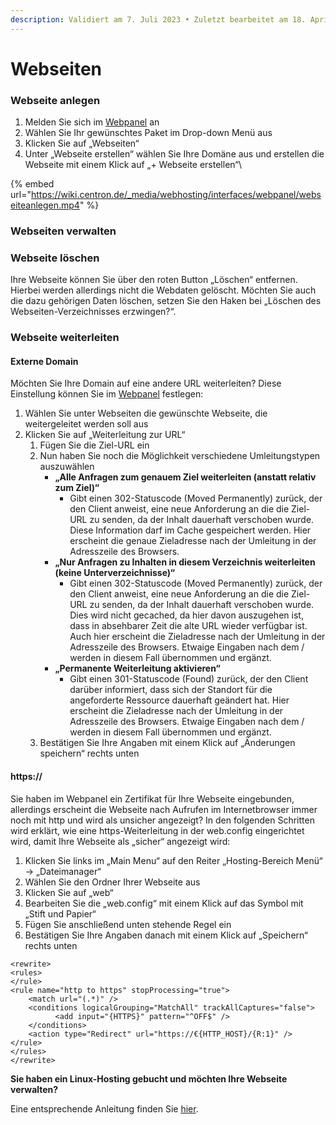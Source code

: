 ```yaml
---
description: Validiert am 7. Juli 2023 • Zuletzt bearbeitet am 18. April 2024
---
```


# Webseiten

### Webseite anlegen <a href="#webseite_anlegen" id="webseite_anlegen"></a>

1. Melden Sie sich im [Webpanel](https://webpanel.internet1.de/) an
2. Wählen Sie Ihr gewünschtes Paket im Drop-down Menü aus
3. Klicken Sie auf „Webseiten“
4. Unter „Webseite erstellen“ wählen Sie Ihre Domäne aus und erstellen die Webseite mit einem Klick auf „+ Webseite erstellen“\


{% embed url="https://wiki.centron.de/_media/webhosting/interfaces/webpanel/webseiteanlegen.mp4" %}

### Webseiten verwalten <a href="#webseiten_verwalten" id="webseiten_verwalten"></a>

### Webseite löschen <a href="#webseite_loschen" id="webseite_loschen"></a>

Ihre Webseite können Sie über den roten Button „Löschen“ entfernen. Hierbei werden allerdings nicht die Webdaten gelöscht. Möchten Sie auch die dazu gehörigen Daten löschen, setzen Sie den Haken bei „Löschen des Webseiten-Verzeichnisses erzwingen?“.

### Webseite weiterleiten <a href="#webseite_weiterleiten" id="webseite_weiterleiten"></a>

#### Externe Domain <a href="#externe_domain" id="externe_domain"></a>

Möchten Sie Ihre Domain auf eine andere URL weiterleiten? Diese Einstellung können Sie im [Webpanel](https://webpanel.internet1.de/) festlegen:

1. Wählen Sie unter Webseiten die gewünschte Webseite, die weitergeleitet werden soll aus
2. Klicken Sie auf „Weiterleitung zur URL“
   1. Fügen Sie die Ziel-URL ein
   2. Nun haben Sie noch die Möglichkeit verschiedene Umleitungstypen auszuwählen
      * **„Alle Anfragen zum genauem Ziel weiterleiten (anstatt relativ zum Ziel)“**
        * Gibt einen 302-Statuscode (Moved Permanently) zurück, der den Client anweist, eine neue Anforderung an die die Ziel-URL zu senden, da der Inhalt dauerhaft verschoben wurde. Diese Information darf im Cache gespeichert werden. Hier erscheint die genaue Zieladresse nach der Umleitung in der Adresszeile des Browsers.
      * **„Nur Anfragen zu Inhalten in diesem Verzeichnis weiterleiten (keine Unterverzeichnisse)“**
        * Gibt einen 302-Statuscode (Moved Permanently) zurück, der den Client anweist, eine neue Anforderung an die die Ziel-URL zu senden, da der Inhalt dauerhaft verschoben wurde. Dies wird nicht gecached, da hier davon auszugehen ist, dass in absehbarer Zeit die alte URL wieder verfügbar ist. Auch hier erscheint die Zieladresse nach der Umleitung in der Adresszeile des Browsers. Etwaige Eingaben nach dem / werden in diesem Fall übernommen und ergänzt.
      * **„Permanente Weiterleitung aktivieren“**
        * Gibt einen 301-Statuscode (Found) zurück, der den Client darüber informiert, dass sich der Standort für die angeforderte Ressource dauerhaft geändert hat. Hier erscheint die Zieladresse nach der Umleitung in der Adresszeile des Browsers. Etwaige Eingaben nach dem / werden in diesem Fall übernommen und ergänzt.
   3. Bestätigen Sie Ihre Angaben mit einem Klick auf „Änderungen speichern“ rechts unten

#### https:// <a href="#https" id="https"></a>

Sie haben im Webpanel ein Zertifikat für Ihre Webseite eingebunden, allerdings erscheint die Webseite nach Aufrufen im Internetbrowser immer noch mit http und wird als unsicher angezeigt? In den folgenden Schritten wird erklärt, wie eine https-Weiterleitung in der web.config eingerichtet wird, damit Ihre Webseite als „sicher“ angezeigt wird:



1. Klicken Sie links im „Main Menu“ auf den Reiter „Hosting-Bereich Menü“ → „Dateimanager“
2. Wählen Sie den Ordner Ihrer Webseite aus
3. Klicken Sie auf „web“
4. Bearbeiten Sie die „web.config“ mit einem Klick auf das Symbol mit „Stift und Papier“
5. Fügen Sie anschließend unten stehende Regel ein
6. Bestätigen Sie Ihre Angaben danach mit einem Klick auf „Speichern“ rechts unten

```
<rewrite>
<rules>
</rule>
<rule name="http to https" stopProcessing="true">
    <match url="(.*)" />
    <conditions logicalGrouping="MatchAll" trackAllCaptures="false">
          <add input="{HTTPS}" pattern="^OFF$" />
    </conditions>
    <action type="Redirect" url="https://€{HTTP_HOST}/{R:1}" />
</rule>
</rules>
</rewrite>
```

**Sie haben ein Linux-Hosting gebucht und möchten Ihre Webseite verwalten?**

Eine entsprechende Anleitung finden Sie [hier](broken-reference).
